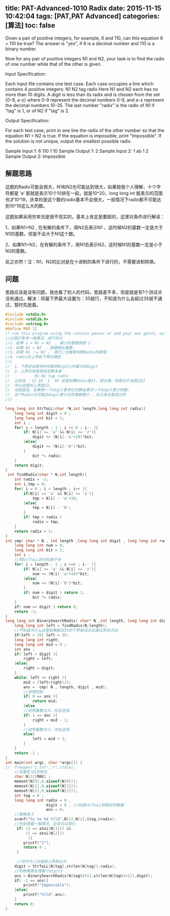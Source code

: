 title: PAT-Advanced-1010 Radix
date: 2015-11-15 10:42:04
tags: [PAT,PAT Advanced]
categories: [算法]
toc: false
---
Given a pair of positive integers, for example, 6 and 110, can this equation 6 = 110 be true? The answer is "yes", if 6 is a decimal number and 110 is a binary number.

Now for a<!--more-->ny pair of positive integers N1 and N2, your task is to find the radix of one number while that of the other is given.

Input Specification:

Each input file contains one test case. Each case occupies a line which contains 4 positive integers:
N1 N2 tag radix
Here N1 and N2 each has no more than 10 digits. A digit is less than its radix and is chosen from the set {0-9, a-z} where 0-9 represent the decimal numbers 0-9, and a-z represent the decimal numbers 10-35. The last number "radix" is the radix of N1 if "tag" is 1, or of N2 if "tag" is 2.

Output Specification:

For each test case, print in one line the radix of the other number so that the equation N1 = N2 is true. If the equation is impossible, print "Impossible". If the solution is not unique, output the smallest possible radix.

Sample Input 1:
6 110 1 10
Sample Output 1:
2
Sample Input 2:
1 ab 1 2
Sample Output 2:
Impossible
## 解题思路

这题的Radix可能会很大，N1和N2也可能达到很大，如果按我个人理解，十个字符都是 ‘a’  那就是表示10个10排在一起，就是10^20，long long int 能表示的范围也才10^19，庆幸的是这个数的radix基本不会很大，一般情况下radix都不可能达到10^19这么大的数。

这题如果采用穷举法是很不现实的，基本上肯定是要超的，这里对条件进行解读：

1、如果N1>N2 , 在有解的条件下，用N2去表示N1 ，这时候N2的基数一定是大于N1的基数，但是不会大于N1这个数。

2、如果N1>N2，在有解的条件下，用N1去表示N2，这时候N1的基数一定是小于N2的基数。

反之亦然！注：N1、N2的比对是在十进制的条件下进行的，不需要进制转换。

## 问题

思路应该是没有问题，我也看了别人的代码，思路差不多，但是就是有1个测试点没有通过。解决：将最下界最大设置为：35就行，不知道为什么会超过35就不通过，暂时先放着。
```c
#include <stdio.h>
#include <stdlib.h>
#include <string.h>
#define MAX 11 
/* run this program using the console pauser or add your own getch, system("pause") or input loop */
//让我们考虑一般情况，进行优化 
//1、如果 1 = N1 = N2  , 最小的基数就是 2
//2、如果 N1 = N2  ，直接输出基数， 
//3、如果 N1 ！= N2 ， 进行二分搜索判断Radix的取值 
//4、radix的上界和下界的确定
//{
//  1、下界应该是待判判断的Digits中最大的digit
//  2、上界应该就是给定数本身 
//           N1 N2 tag radix 
//  比如说 ：12 10  1  10 这里如果Radix是11，那正确，但是也不会超过12 
//  所以这里的上界是12。
//  也就是说，如果用一个digit更多位的数去表示一个digit更少的数，
//  这个Radix只可能比digit更少位的基数要小 ，反过来也是成立的 
//} 

long long int StrToLL(char *N,int length,long long int radix){
    long long int digit = 0 ;
    long long int bit = 1; 
    int i ;
    for( i = length - 1 ; i >= 0 ; i-- ){
        if( N[i] >= 'a' && N[i] <= 'z'){
            digit += (N[i]-'a'+10)*bit;
        }else{
            digit += (N[i]-'0')*bit;
        }
            bit *= radix;
    }
    return digit;
}
 int findRadix(char * N,int length){
    int radix = -1;
    int i,tmp = 0;
    for( i = 0 ; i < length ; i++ ){
        if(N[i] >= 'a' && N[i] <= 'z'){
            tmp = N[i] - 'a'+10;
        }else{
            tmp = N[i] - '0';
        }
        if( tmp > radix )
            radix = tmp;     
    }
    return radix + 1;
}
int cmp( char * N , int length ,long long int digit , long long int radix){
    long long int num = 0;
    long long int bit = 1;
    int i ;
    //和StrToLL的代码差不多 
    for( i = length - 1 ; i >=0 ; i-- ){
        if( N[i] >= 'a' && N[i] <= 'z'){
            num += (N[i]-'a'+10)*bit;
        }else{
            num += (N[i]-'0')*bit;
        }
        if( num > digit ) return 1;
            bit *= radix;
    }
    if( num == digit ) return 0;
    return -1;
} 
long long int BinarySearchRadix( char* N ,int length, long long int digit ){
    long long int left = findRadix(N,length);
    //不知道为什么这里如果超过35的下界就没办法通过测试点10 
    if(left > 35) left = 35; 
    long long int right;
    long long int mid = 0 ;
    int ans ;
    if( left > digit ){
        right = left;
    }else{
        right = digit;
    }
    while( left <= right ){
        mid = (left+right)/2;
        ans =  cmp( N , length, digit , mid);
        //说明找到 
        if( 0 == ans ){
            return mid;
        }else
        //说明基数太大，往左边找 
        if( 1 == ans ){
            right = mid - 1;
        }
        //说明基数太小，向右边找 
        else{
            left = mid + 1; 
        } 
    }
    return -1 ;
}
int main(int argc, char *argv[]) {
//  freopen("1.txt","r",stdin); 
    //变量定义&初始化 
    char N[3][MAX] ;
    memset(N[0],0,sizeof(N[0]));
    memset(N[1],0,sizeof(N[1]));
    memset(N[2],0,sizeof(N[2]));
    int tag = 0 ;
    long long int radix = 0 , 
                  digit = 0 , //存放StrToLL转换后的数据 
                  ans = 0;
    //数据录入 
    scanf("%s %s %d %lld",N[1],N[2],&tag,&radix);
    //先处理最一般情况，应该可以简化 
     if( (1 == atoi(N[1])) &&
         (1 == atoi(N[2])) 
          ){
        printf("2");
        return 0 ;
     }
     
     //将作为二分搜索上界和比对 
    digit = StrToLL(N[tag],strlen(N[tag]),radix);
    //判断需要处理哪个digits 
    ans = BinarySearchRadix(N[tag%2+1],strlen(N[tag%2+1]),digit);
    if( -1 == ans){
        printf("Impossible");
    }else{
        printf("%lld",ans);
    }
    return 0;
}
```
